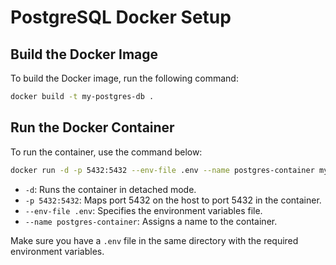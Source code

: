 # PostgreSQL Docker Setup

## Build the Docker Image
To build the Docker image, run the following command:

```bash
docker build -t my-postgres-db .
```

## Run the Docker Container
To run the container, use the command below:

```bash
docker run -d -p 5432:5432 --env-file .env --name postgres-container my-postgres-db
```

- `-d`: Runs the container in detached mode.
- `-p 5432:5432`: Maps port 5432 on the host to port 5432 in the container.
- `--env-file .env`: Specifies the environment variables file.
- `--name postgres-container`: Assigns a name to the container.

Make sure you have a `.env` file in the same directory with the required environment variables.